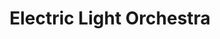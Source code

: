 ---
title: "Electric Light Orchestra"
summary: "Electric Light Orchestra is a British rock group formed from in Birmingham, England, which released eleven studio albums between 1971 and 1986 and two more albums, in 2001 and in 2015, both which featured only and from the original lineup. Following the 2015 album release, the band has toured as Jeff Lynne's ELO. For Electric Light Orchestra's first tour is credited as 'Tour Manager', Richard Battle as 'Roadie' and Trevor Smith for sound. ELO was inducted to the Rock and Roll Hall of Fame in 2017."
image: "electric-light-orchestra.jpg"
apple_music_artist_url: "https://music.apple.com/gb/artist/electric-light-orchestra/471528"
---